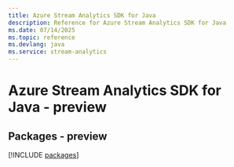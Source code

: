 ```yaml
---
title: Azure Stream Analytics SDK for Java
description: Reference for Azure Stream Analytics SDK for Java
ms.date: 07/14/2025
ms.topic: reference
ms.devlang: java
ms.service: stream-analytics
---
```

# Azure Stream Analytics SDK for Java - preview
## Packages - preview
[!INCLUDE [packages](stream-analytics-index.md)]